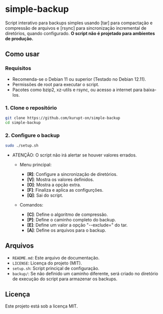 # simple-backup

Script interativo para backups simples usando [tar] para compactação e compressão de arquivos e [rsync] para sincronização incremental de diretórios, quando configurado. **O script não é projetado para ambientes de produção.**

## Como usar

### Requisitos

- Recomenda-se o Debian 11 ou superior (Testado no Debian 12.11).
- Permissões de root para executar o script.
- Pacotes como bzip2, xz-utils e rsync, ou acesso a internet para baixa-los.

### 1. Clone o repositório

```bash
git clone https://github.com/kurupt-on/simple-backup
cd simple-backup
```

### 2. Configure o backup

```bash
sudo ./setup.sh
```

- ATENÇÃO: O script não irá alertar se houver valores errados.

  - Menu principal:
    - **[R]**: Configure a sincronização de diretórios.
    - **[V]**: Mostra os valores definidos.
    - **[O]**: Mostra a opção extra.
    - **[F]**: Finaliza e aplica as configurções.
    - **[Q]**: Sai do script.
      
  - Comandos:
    - **[C]**: Define o algoritmo de compressão.
    - **[P]**: Define o caminho completo do backup.
    - **[E]**: Define um valor a opção "--exclude=" do tar.
    - **[A]**: Define os arquivos para o backup.
  
## Arquivos

- `README.md`: Este arquivo de documentação.
- `LICENSE`: Licença do projeto (MIT).
- `setup.sh`: Script princiçal de configuração.
- `backup/`: Se não definido um caminho diferente, será criado no diretório de execução do script para armazenar os backups.

## Licença

Este projeto está sob a licença MIT.
